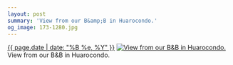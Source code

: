 ```yaml
---
layout: post
summary: 'View from our B&amp;B in Huarocondo.'
og_image: 173-1280.jpg
---
```


<p>
  <time><a href="/173">{{ page.date | date: "%B %e, %Y" }}</a></time>
  <a href="/173"><img src="{{ site.assets_url }}/173-640.jpg" srcset="{{ site.assets_url }}/173-1280.jpg 1280w, {{ site.assets_url }}/173-960.jpg 960w, {{ site.assets_url }}/173-640.jpg 640w, {{ site.assets_url }}/173-320.jpg 320w" sizes="(min-width: 700px) 50vw, calc(100vw - 2rem)" alt="View from our B&amp;B in Huarocondo." /></a>
  <span>View from our B&amp;B in Huarocondo.</span>
</p>
